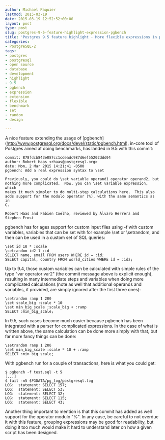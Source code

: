 ```yaml
---
author: Michael Paquier
lastmod: 2015-03-19
date: 2015-03-19 12:52:52+00:00
layout: post
type: post
slug: postgres-9-5-feature-highlight-expression-pgbench
title: 'Postgres 9.5 feature highlight - More flexible expressions in pgbench'
categories:
- PostgreSQL-2
tags:
- postgres
- postgresql
- open source
- database
- development
- highlight
- 9.5
- pgbench
- expression
- extension
- flexible
- benchmark
- set
- random
- design

---
```


A nice feature extending the usage of [pgbench]
(http://www.postgresql.org/docs/devel/static/pgbench.html), in-core
tool of Postgres aimed at doing benchmarks, has landed in 9.5 with this
commit:

    commit: 878fdcb843e087cc1cdeadc987d6ef55202ddd04
    author: Robert Haas <rhaas@postgresql.org>
    date: Mon, 2 Mar 2015 14:21:41 -0500
    pgbench: Add a real expression syntax to \set

    Previously, you could do \set variable operand1 operator operand2, but
    nothing more complicated.  Now, you can \set variable expression, which
    makes it much simpler to do multi-step calculations here.  This also
    adds support for the modulo operator (%), with the same semantics as in
    C.

    Robert Haas and Fabien Coelho, reviewed by Álvaro Herrera and
    Stephen Frost

pgbench has for ages support for custom input files using -f with custom
variables, variables that can be set with for example \set or \setrandom,
and then can be used in a custom set of SQL queries:

    \set id 10 * :scale
    \setrandom id2 1 :id
    SELECT name, email FROM users WHERE id = :id;
    SELECT capital, country FROM world_cities WHERE id = :id2;

Up to 9.4, those custom variables can be calculated with simple rules
of the type "var operator var2" (the commit message above is explicit
enough), resulting in many intermediate steps and variables when doing
more complicated calculations (note as well that additional operands and
variables, if provided, are simply ignored after the first three ones):

    \setrandom ramp 1 200
    \set scale_big :scale * 10
    \set min_big_scale :scale_big + :ramp
    SELECT :min_big_scale;

In 9.5, such cases become much easier because pgbench has been integrated
with a parser for complicated expressions. In the case of what is written
above, the same calculation can be done more simply with that, but far more
fancy things can be done:

    \setrandom ramp 1 200
    \set min_big_scale :scale * 10 + :ramp
    SELECT :min_big_scale;

With pgbench run for a couple of transactions, here is what you could get:

    $ pgbench -f test.sql -t 5
    [...]
    $ tail -n5 $PGDATA/pg_log/postgresql.log
    LOG:  statement: SELECT 157;
    LOG:  statement: SELECT 53;
    LOG:  statement: SELECT 32;
    LOG:  statement: SELECT 115;
    LOG:  statement: SELECT 43;

Another thing important to mention is that this commit has added as well
support for the operator modulo "%". In any case, be careful to not overdue
it with this feature, grouping expressions may be good for readability, but
doing it too much would make it hard to understand later on how a given
script has been designed.
